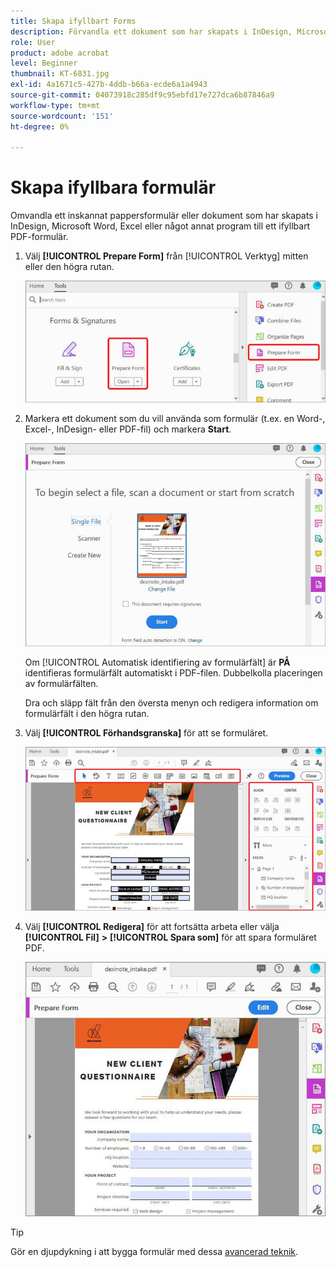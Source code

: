 ```yaml
---
title: Skapa ifyllbart Forms
description: Förvandla ett dokument som har skapats i InDesign, Microsoft Word eller Excel till ett ifyllbart PDF-formulär
role: User
product: adobe acrobat
level: Beginner
thumbnail: KT-6831.jpg
exl-id: 4a1671c5-427b-4ddb-b66a-ecde6a1a4943
source-git-commit: 04073918c285df9c95ebfd17e727dca6b87846a9
workflow-type: tm+mt
source-wordcount: '151'
ht-degree: 0%

---
```


# Skapa ifyllbara formulär

Omvandla ett inskannat pappersformulär eller dokument som har skapats i InDesign, Microsoft Word, Excel eller något annat program till ett ifyllbart PDF-formulär.

1. Välj **[!UICONTROL Prepare Form]** från [!UICONTROL Verktyg] mitten eller den högra rutan.

   ![Formulärsteg 1](../assets/Form_1.png)

1. Markera ett dokument som du vill använda som formulär (t.ex. en Word-, Excel-, InDesign- eller PDF-fil) och markera **Start**.

   ![Formulärsteg 2](../assets/Form_2.png)

   Om [!UICONTROL Automatisk identifiering av formulärfält] är **PÅ** identifieras formulärfält automatiskt i PDF-filen. Dubbelkolla placeringen av formulärfälten.

   Dra och släpp fält från den översta menyn och redigera information om formulärfält i den högra rutan.

1. Välj **[!UICONTROL Förhandsgranska]** för att se formuläret.

   ![Formulärsteg 3](../assets/Form_3.png)

1. Välj **[!UICONTROL Redigera]** för att fortsätta arbeta eller välja **[!UICONTROL Fil]** **>** **[!UICONTROL Spara som]** för att spara formuläret PDF.

   ![Formulärsteg 4](../assets/Form_4.png)

>[!TIP]
>
>Gör en djupdykning i att bygga formulär med dessa [avancerad teknik](../advanced-tasks/advancedforms.md).